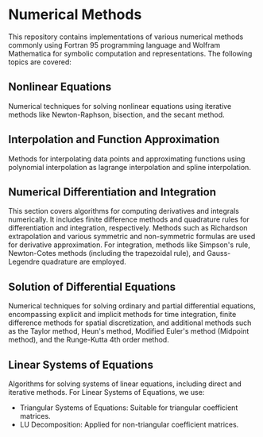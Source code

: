 # Numerical Methods
This repository contains implementations of various numerical methods commonly using Fortran 95 programming language and Wolfram Mathematica for symbolic computation and representations. The following topics are covered:

## Nonlinear Equations
Numerical techniques for solving nonlinear equations using iterative methods like Newton-Raphson, bisection, and the secant method.

## Interpolation and Function Approximation
Methods for interpolating data points and approximating functions using polynomial interpolation as lagrange interpolation and spline interpolation.

## Numerical Differentiation and Integration
This section covers algorithms for computing derivatives and integrals numerically. It includes finite difference methods and quadrature rules for differentiation and integration, respectively. Methods such as Richardson 
extrapolation and various symmetric and non-symmetric formulas are used for derivative approximation. For integration, methods like Simpson's rule, Newton-Cotes methods (including the trapezoidal rule), and Gauss-Legendre quadrature are employed.

## Solution of Differential Equations
Numerical techniques for solving ordinary and partial differential equations, encompassing explicit and implicit methods for time integration, finite difference methods for spatial discretization, and additional methods such as the Taylor method,
Heun's method, Modified Euler's method (Midpoint method), and the Runge-Kutta 4th order method. 

## Linear Systems of Equations
Algorithms for solving systems of linear equations, including direct and iterative methods. 
For Linear Systems of Equations, we use:
- Triangular Systems of Equations: Suitable for triangular coefficient matrices.
- LU Decomposition: Applied for non-triangular coefficient matrices.
